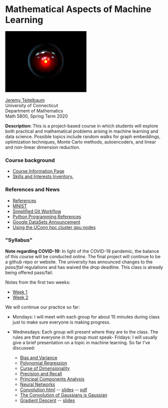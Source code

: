 # Mathematical Aspects of Machine Learning

![](HAL.jpg)

[Jeremy Teitelbaum](http://jeremy9959.net)<br>
University of Connecticut<br>
Department of Mathematics<br>
Math 5800, Spring Term 2020<br>
 
**Description:**  This is a project-based course in which students will explore both practical and mathematical problems arising in machine learning and data science.  Possible topics include random walks for graph embeddings, optimization techniques, Monte Carlo methods, autoencoders, and linear and non-linear dimension reduction.

### Course background

- [Course Information Page](CourseInfo.md) 
- [Skills and Interests Inventory.](SkillsAndInterests.md)

### References and News

- [References](./References.md)
- [MNIST](notebooks/MNISTQuickLook.html)
- [Simplified Git Workflow](notebooks/QuickGitWorkflow.md)
- [Python Programming References](ProgrammingReferences.md)
- [Google DataSets Announcement](https://blog.google/products/search/discovering-millions-datasets-web/)
- [Using the UConn hpc cluster gpu nodes](./Cluster.md)

### "Syllabus"

**Note regarding COVID-19:** In light of the COVID-19 pandemic, the balance of this course will
be conducted *online*.  The final project will continue to be a github repo or website.  The university
has announced changes to the *pass/fail* regulations and has waived  the *drop* deadline. This class
is already being offered pass/fail.

Notes from the first two weeks:

- [Week 1](Week1.md)
- [Week 2](Week2.md)

We will continue our practice so far:

- Mondays: I will meet with each group for about 15 minutes during class just to make sure everyone is making progress.
- Wednesdays: Each group will present where they are to the class.  The rules are that everyone in the group must speak- Fridays: I will usually give a brief presentation on a topic in machine learning.  So far I've discussed:

	- [Bias and Variance](notebooks/BiasVariance.html)
	- [Polynomial Regression](notebooks/PolynomialRegression.html)  
	- [Curse of Dimensionality](notebooks/CurseOfDimensionality.html)
	- [Precision and Recall](notebooks/PrecisionRecall.html)
    - [Principal Components Analysis](notebooks/PCA.html)
    - [Neural Networks](notebooks/NNNotes.pdf)
	- [Convolution html](notebooks/Convolution.html) -- [slides](notebooks/Convolution.slides.html) -- [pdf](notebooks/Convolution.pdf)
    - [The Convolution of Gaussians is Gaussian](notebooks/convolution_of_gaussians.html)
	- [Gradient Descent](notebooks/GradientDescent.html) -- [slides](notebooks/GradientDescent.slides.html)
